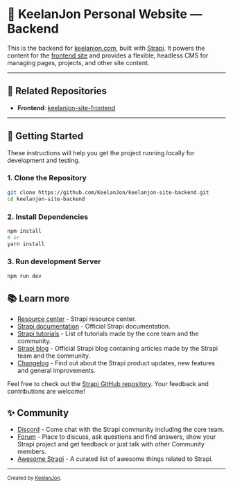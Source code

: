 # 🧠 KeelanJon Personal Website — Backend

This is the backend for [keelanjon.com](https://keelanjon.com), built with [Strapi](https://strapi.io/). It powers the content for the [frontend site](https://github.com/KeelanJon/keelanjon-site-frontend) and provides a flexible, headless CMS for managing pages, projects, and other site content.

---

## 🔗 Related Repositories

- **Frontend**: [keelanjon-site-frontend](https://github.com/KeelanJon/keelanjon-site-frontend)

---

## 🚀 Getting Started

These instructions will help you get the project running locally for development and testing.

### 1. Clone the Repository

```bash
git clone https://github.com/KeelanJon/keelanjon-site-backend.git
cd keelanjon-site-backend
```

### 2. Install Dependencies

```bash
npm install
# or
yarn install
```

### 3. Run development Server

```bash
npm run dev
```

## 📚 Learn more

- [Resource center](https://strapi.io/resource-center) - Strapi resource center.
- [Strapi documentation](https://docs.strapi.io) - Official Strapi documentation.
- [Strapi tutorials](https://strapi.io/tutorials) - List of tutorials made by the core team and the community.
- [Strapi blog](https://strapi.io/blog) - Official Strapi blog containing articles made by the Strapi team and the community.
- [Changelog](https://strapi.io/changelog) - Find out about the Strapi product updates, new features and general improvements.

Feel free to check out the [Strapi GitHub repository](https://github.com/strapi/strapi). Your feedback and contributions are welcome!

## ✨ Community

- [Discord](https://discord.strapi.io) - Come chat with the Strapi community including the core team.
- [Forum](https://forum.strapi.io/) - Place to discuss, ask questions and find answers, show your Strapi project and get feedback or just talk with other Community members.
- [Awesome Strapi](https://github.com/strapi/awesome-strapi) - A curated list of awesome things related to Strapi.

---

<sub>Created by [KeelanJon](https://keelanjon.com).</sub>
